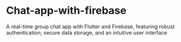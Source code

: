 # Chat-app-with-firebase
 A real-time group chat app with Flutter and Firebase, featuring robust authentication, secure data storage, and an intuitive user interface
